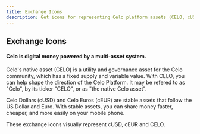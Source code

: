 ```yaml
---
title: Exchange Icons
description: Get icons for representing Celo platform assets (CELO, cUSD, cEUR) on exchanges.
---
```


## Exchange Icons
#### Celo is digital money powered by a multi-asset system.

Celo's native asset (CELO) is a utility and governance asset for the Celo community, which has a fixed supply and variable value. With CELO, you can help shape the direction of the Celo Platform. It may be refered to as "Celo", by its ticker "CELO", or as "the native Celo asset".


Celo Dollars (cUSD) and Celo Euros (cEUR) are stable assets that follow the US Dollar and Euro. With stable assets, you can share money faster, cheaper, and more easily on your mobile phone.


These exchange icons visually represent cUSD, cEUR and CELO.

